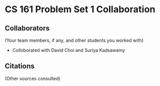CS 161 Problem Set 1 Collaboration
==================================

Collaborators
-------------
(Your team members, if any, and other students you worked with)
- Colloborated with David Choi and Suriya Kadsawamy

Citations
---------
(Other sources consulted)
